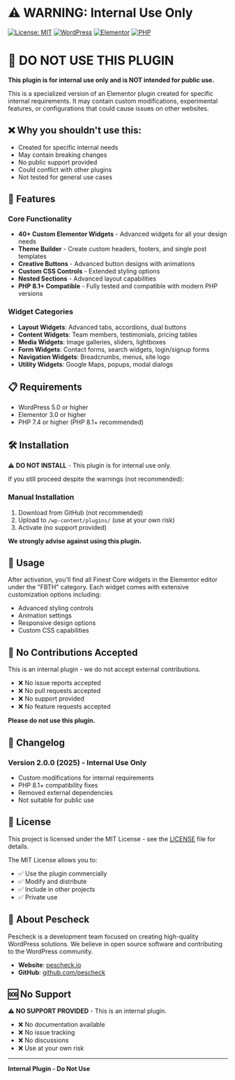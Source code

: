 # ⚠️ WARNING: Internal Use Only

[![License: MIT](https://img.shields.io/badge/License-MIT-yellow.svg)](https://opensource.org/licenses/MIT)
[![WordPress](https://img.shields.io/badge/WordPress-5.0%2B-blue.svg)](https://wordpress.org/)
[![Elementor](https://img.shields.io/badge/Elementor-3.0%2B-pink.svg)](https://elementor.com/)
[![PHP](https://img.shields.io/badge/PHP-7.4%2B-purple.svg)](https://php.net/)

# 🚨 DO NOT USE THIS PLUGIN

**This plugin is for internal use only and is NOT intended for public use.**

This is a specialized version of an Elementor plugin created for specific internal requirements. It may contain custom modifications, experimental features, or configurations that could cause issues on other websites.

## ❌ Why you shouldn't use this:
- Created for specific internal needs
- May contain breaking changes
- No public support provided
- Could conflict with other plugins
- Not tested for general use cases

## 🚀 Features

### Core Functionality
- **40+ Custom Elementor Widgets** - Advanced widgets for all your design needs
- **Theme Builder** - Create custom headers, footers, and single post templates
- **Creative Buttons** - Advanced button designs with animations
- **Custom CSS Controls** - Extended styling options
- **Nested Sections** - Advanced layout capabilities
- **PHP 8.1+ Compatible** - Fully tested and compatible with modern PHP versions

### Widget Categories
- **Layout Widgets**: Advanced tabs, accordions, dual buttons
- **Content Widgets**: Team members, testimonials, pricing tables
- **Media Widgets**: Image galleries, sliders, lightboxes
- **Form Widgets**: Contact forms, search widgets, login/signup forms
- **Navigation Widgets**: Breadcrumbs, menus, site logo
- **Utility Widgets**: Google Maps, popups, modal dialogs

## 📋 Requirements

- WordPress 5.0 or higher
- Elementor 3.0 or higher
- PHP 7.4 or higher (PHP 8.1+ recommended)

## 🛠 Installation

⚠️ **DO NOT INSTALL** - This plugin is for internal use only.

If you still proceed despite the warnings (not recommended):

### Manual Installation
1. Download from GitHub (not recommended)
2. Upload to `/wp-content/plugins/` (use at your own risk)
3. Activate (no support provided)

**We strongly advise against using this plugin.**

## 🎨 Usage

After activation, you'll find all Finest Core widgets in the Elementor editor under the "FBTH" category. Each widget comes with extensive customization options including:

- Advanced styling controls
- Animation settings
- Responsive design options
- Custom CSS capabilities

## 🚫 No Contributions Accepted

This is an internal plugin - we do not accept external contributions.

- ❌ No issue reports accepted
- ❌ No pull requests accepted  
- ❌ No support provided
- ❌ No feature requests accepted

**Please do not use this plugin.**

## 📝 Changelog

### Version 2.0.0 (2025) - Internal Use Only
- Custom modifications for internal requirements
- PHP 8.1+ compatibility fixes
- Removed external dependencies
- Not suitable for public use

## 📄 License

This project is licensed under the MIT License - see the [LICENSE](LICENSE) file for details.

The MIT License allows you to:
- ✅ Use the plugin commercially
- ✅ Modify and distribute
- ✅ Include in other projects
- ✅ Private use

## 🏢 About Pescheck

Pescheck is a development team focused on creating high-quality WordPress solutions. We believe in open source software and contributing to the WordPress community.

- **Website**: [pescheck.io](https://pescheck.io)
- **GitHub**: [github.com/pescheck](https://github.com/pescheck)

## 🆘 No Support

⚠️ **NO SUPPORT PROVIDED** - This is an internal plugin.

- ❌ No documentation available
- ❌ No issue tracking
- ❌ No discussions
- ❌ Use at your own risk

---

**Internal Plugin - Do Not Use**